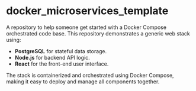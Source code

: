 # docker_microservices_template
A repository to help someone get started with a Docker Compose orchestrated code base. This repository demonstrates a generic web stack using:

- **PostgreSQL** for stateful data storage.
- **Node.js** for backend API logic.
- **React** for the front-end user interface.

The stack is containerized and orchestrated using Docker Compose, making it easy to deploy and manage all components together.


